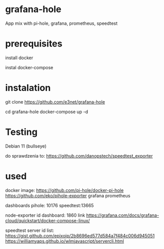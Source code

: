 # grafana-hole
App mix with pi-hole, grafana, prometheus, speedtest


# prerequisites
install docker

instal docker-compose

# instalation
git clone https://github.com/e3net/grafana-hole

cd grafana-hole
docker-compose up -d



# Testing

Debian 11 (bullseye)



do sprawdzenia to: https://github.com/danopstech/speedtest_exporter


# used
docker image:
https://github.com/pi-hole/docker-pi-hole
https://github.com/eko/pihole-exporter
grafana
prometheus

dashboards
pihole: 10176
speedtest:13665


node-exporter
id dashboard: 1860
link https://grafana.com/docs/grafana-cloud/quickstart/docker-compose-linux/

speedtest server id list: https://gist.github.com/epixoip/2b8696ed577d584a7f484c006d945051
https://williamyaps.github.io/wlmjavascript/servercli.html